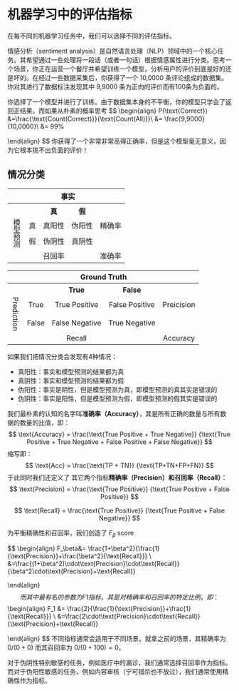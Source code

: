 # 机器学习中的评估指标

在每不同的机器学习任务中，我们可以选择不同的评估指标。

情感分析（sentiment analysis）是自然语言处理（NLP）领域中的一个核心任务。其希望通过一些处理将一段话（或者一句话）根据情感属性进行分类。思考一个场景，你正在运营一个餐厅并希望训练一个模型，分析用户的评价到底是好的还是坏的。在经过一些数据采集后，你获得了一个 10,0000 条评论组成的数据集。你对其进行了数据标注发现其中 9,9000 条为正向的评价而有100条为负面的。

你选择了一个模型并进行了训练。由于数据集本身的不平衡，你的模型只学会了返回正结果。而如果从朴素的概率思考
$$
\begin{align}
P(\text{Correct}) &=\frac{\text{Count(Correct)}}{\text{Count(All)}}\\
&= \frac{9,9000}{10,0000}\\
&= 99\%

\end{align}
$$
你获得了一个非常非常高得正确率，但是这个模型毫无意义，因为它根本挑不出负面的评价！

## 情况分类

<table style="text-align: center">
    <tr>
        <th colspan="2"></th>
        <th colspan="2" style="text-align: center">事实</th>
    </tr>
    <tr>
        <th colspan="2"></th>
        <th colspan="1" style="text-align: center">真</th>
        <th colspan="1" style="text-align: center">假</th>
        <th></th>
    </tr>
    <tr>
        <td rowspan="2" style="writing-mode:vertical-lr">
        模型预测
        </td>
        <td>真</td><td>真阳性</td><td>伪阳性</td><td>精确率</td>
    </tr>
    <tr>
        <td>假</td><td>伪阴性</td><td>真阴性</td><td></td>
    </tr>
    <tr>
        <td colspan="2"></td><td>召回率</td><td colspan=""></td><td>准确率</td>
    </tr>
</table>

<table style="text-align: center">
    <tr>
        <th colspan="2"></th>
        <th colspan="2" style="text-align: center">Ground Truth</th>
    </tr>
    <tr>
        <th colspan="2"></th>
        <th colspan="1" style="text-align: center">True</th>
        <th colspan="1" style="text-align: center">False</th>
        <th></th>
    </tr>
    <tr>
        <td rowspan="2" style="writing-mode:vertical-rl">
        Prediction
        </td>
        <td>True</td><td>True Positive</td><td>False Positive</td> <td>Preicision</td>
    </tr>
    <tr>
        <td>False</td><td>False Negative</td><td>True Negative</td>
        <td></td>
    </tr>
    <tr>
        <td colspan="2"></td><td>Recall</td><td colspan=""></td><td>Accuracy</td>
    </tr>
</table>

如果我们把情况分类会发现有4种情况：

- 真阳性：事实和模型预测的结果都为真
- 真阴性：事实和模型预测的结果都为假
- 伪阳性：事实是阴性，但是模型预测为真，即模型预测的真其实是错误的
- 伪阴性：事实是阳性，但是模型预测为假，即模型预测的假其实是错误的

我们最朴素的认知的名字叫**准确率（Accuracy）**，其是所有正确的数量与所有数据的数量的比值，即：
$$
\text{Accuracy} = \frac{\text{True Positive + True Negative}}
{\text{True Positive + True Negative + False Positive + False Negative}}
$$
缩写即：
$$
\text{Acc} = \frac{\text{TP + TN}}
{\text{TP+TN+FP+FN}}
$$
于此同时我们还定义了 其它两个指标**精确率（Precision）**和**召回率（Recall）**：
$$
\text{Precision} = \frac{\text{True Positive}}
{\text{True Positive + False Positive}}
$$

$$
\text{Recall} = \frac{\text{True Positive}}
{\text{True Positive + False Negative}}
$$

为平衡精确性和召回率，我们创造了 $F_\beta$ score


$$
\begin{align}
F_\beta&=
\frac{1+\beta^2}{\frac{1}{\text{Precision}}+\frac{\beta^2}{\text{Recall}}}
\\
&=\frac{(1+\beta^2)\cdot\text{Precision}\cdot\text{Recall}}
{\beta^2\cdot\text{Precision}+\text{Recall}}

\end{align}
$$
而其中最有名的参数为 F1 指标，其是对精确率和召回率的特定比例，即：
$$
\begin{align}
F_1
&=
\frac{2}{\frac{1}{\text{Precision}}+\frac{1}{\text{Recall}}}
\\
&=\frac{2\cdot\text{Precision}\cdot\text{Recall}}
{\text{Precision}+\text{Recall}}

\end{align}
$$
不同指标通常会适用于不同场景。就拿之前的场景，其精确率为 $0 / (0 + 0)$ 而其召回率为 $0 / (0 + 100) = 0$。

对于伪阴性特别敏感的任务，例如医疗中的漏诊，我们通常选择召回率作为指标。
而对于伪阳性敏感的任务，例如内容审核（宁可错杀也不放过），我们通常使用精确性作为指标。
